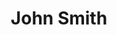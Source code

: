 ---
title: "John Smith"
name: "John Smith"
bio: "John Smith is a former F1 mechanic and now a technical analyst. He provides deep insights into the engineering and strategy of the sport."
image: "/images/john-smith.svg"
---